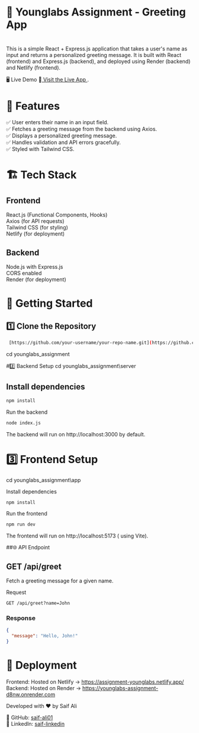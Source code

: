 # <h1> 🚀 Younglabs Assignment - Greeting App<h1/>
This is a simple React + Express.js application that takes a user's name as input and returns a personalized greeting message. It is built with React (frontend) and Express.js (backend), and deployed using Render (backend) and Netlify (frontend).

🖥️ Live Demo
🔗[ Visit the Live App ](https://loginpage01x.netlify.app/).

# 📌 Features
✅ User enters their name in an input field. <br/>
✅ Fetches a greeting message from the backend using Axios.<br/>
✅ Displays a personalized greeting message.<br/>
✅ Handles validation and API errors gracefully.<br/>
✅ Styled with Tailwind CSS.<br/>

# 🏗️ Tech Stack
## Frontend
React.js (Functional Components, Hooks)<br/>
Axios (for API requests)<br/>
Tailwind CSS (for styling)<br/>
Netlify (for deployment)<br/>
## Backend
Node.js with Express.js <br/>
CORS enabled<br/>
Render (for deployment)

# 🚀 Getting Started
## 1️⃣ Clone the Repository
```bash
 [https://github.com/your-username/your-repo-name.git](https://github.com/saif-ali01/Younglabs_Assignment.git)
```
cd younglabs_assignment

#2️⃣ Backend Setup
cd younglabs_assignment\server

## Install dependencies
``` bash
npm install
```
Run the backend
``` bash
node index.js
```

The backend will run on http://localhost:3000 by default.

# 3️⃣ Frontend Setup
cd younglabs_assignment\app

Install dependencies
```bash
npm install
```
Run the frontend
``` bash
npm run dev
```
The frontend will run on http://localhost:5173 ( using Vite).

##🌐 API Endpoint
## GET /api/greet
Fetch a greeting message for a given name.

Request
```http
GET /api/greet?name=John
```
### Response
```json
{
  "message": "Hello, John!"
}
```
# 🚀 Deployment
Frontend: Hosted on Netlify → https://assignment-younglabs.netlify.app/ <br/>
Backend: Hosted on Render → https://younglabs-assignment-d8nw.onrender.com

Developed with ❤️ by Saif Ali

🔗 GitHub: [saif-ali01](https://github.com/saif-ali01) <br/>
🔗 LinkedIn: [saif-linkedin](https://www.linkedin.com/in/saif-ali-285581243/)


